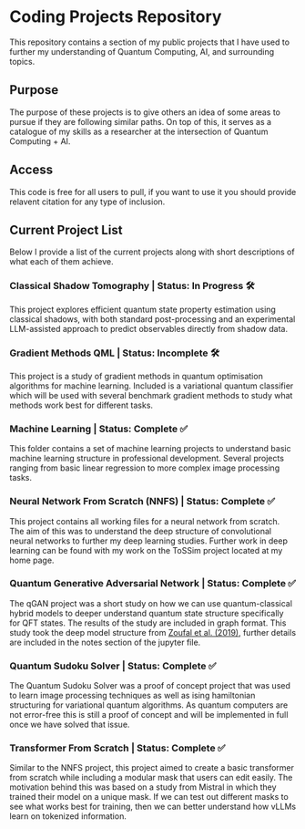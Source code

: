 # Coding Projects Repository
This repository contains a section of my public projects that I have used to further my understanding of Quantum Computing, AI, and surrounding topics.

## Purpose
The purpose of these projects is to give others an idea of some areas to pursue if they are following similar paths. On top of this, it serves as a catalogue of my skills as a researcher at the intersection of Quantum Computing + AI.

## Access
This code is free for all users to pull, if you want to use it you should provide relavent citation for any type of inclusion.

## Current Project List
Below I provide a list of the current projects along with short descriptions of what each of them achieve.
### Classical Shadow Tomography | Status: In Progress 🛠️
This project explores efficient quantum state property estimation using classical shadows, with both standard post-processing and an experimental LLM-assisted approach to predict observables directly from shadow data.
### Gradient Methods QML | Status: Incomplete 🛠️
This project is a study of gradient methods in quantum optimisation algorithms for machine learning. Included is a variational quantum classifier which will be used with several benchmark gradient methods to study what methods work best for different tasks.
### Machine Learning | Status: Complete ✅
This folder contains a set of machine learning projects to understand basic machine learning structure in professional development. Several projects ranging from basic linear regression to more complex image processing tasks.
### Neural Network From Scratch (NNFS) | Status: Complete ✅
This project contains all working files for a neural network from scratch. The aim of this was to understand the deep structure of convolutional neural networks to further my deep learning studies. Further work in deep learning can be found with my work on the ToSSim project located at my home page.
### Quantum Generative Adversarial Network | Status: Complete ✅
The qGAN project was a short study on how we can use quantum-classical hybrid models to deeper understand quantum state structure specifically for QFT states. The results of the study are included in graph format. This study took the deep model structure from [Zoufal et al. (2019)](https://www.nature.com/articles/s41534-019-0223-2), further details are included in the notes section of the jupyter file.
### Quantum Sudoku Solver | Status: Complete ✅
The Quantum Sudoku Solver was a proof of concept project that was used to learn image processing techniques as well as ising hamiltonian structuring for variational quantum algorithms. As quantum computers are not error-free this is still a proof of concept and will be implemented in full once we have solved that issue.
### Transformer From Scratch | Status: Complete ✅
Similar to the NNFS project, this project aimed to create a basic transformer from scratch while including a modular mask that users can edit easily. The motivation behind this was based on a study from Mistral in which they trained their model on a unique mask. If we can test out different masks to see what works best for training, then we can better understand how vLLMs learn on tokenized information.
